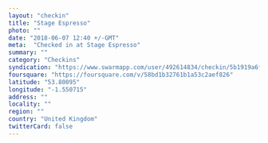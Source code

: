 ```yaml
---
layout: "checkin"
title: "Stage Espresso"
photo: ""
date: "2018-06-07 12:40 +/-GMT"
meta:  "Checked in at Stage Espresso"
summary: ""
category: "Checkins"
syndication: "https://www.swarmapp.com/user/492614834/checkin/5b1919a6fc9e94002c32a911"
foursquare: "https://foursquare.com/v/58bd1b32761b1a53c2aef826"
latitude: "53.80095"
longitude: "-1.550715"
address: ""
locality: ""
region: ""
country: "United Kingdom"
twitterCard: false
---
```


